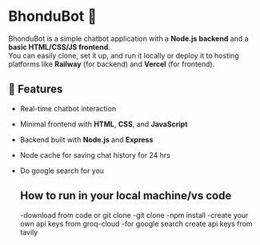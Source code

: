 # BhonduBot 🤖

BhonduBot is a simple chatbot application with a **Node.js backend** and a **basic HTML/CSS/JS frontend**.  
You can easily clone, set it up, and run it locally or deploy it to hosting platforms like **Railway** (for backend) and **Vercel** (for frontend).

## 🚀 Features
- Real-time chatbot interaction  
- Minimal frontend with **HTML**, **CSS**, and **JavaScript**  
- Backend built with **Node.js** and **Express**
- Node cache for saving chat history for 24 hrs
- Do google search for you


  ## How to run in your local machine/vs code
  -download from code or git clone
  -git clone <my-repo-url>
  -npm install
  -create your own api keys from groq-cloud
  -for google search create api keys from tavily
